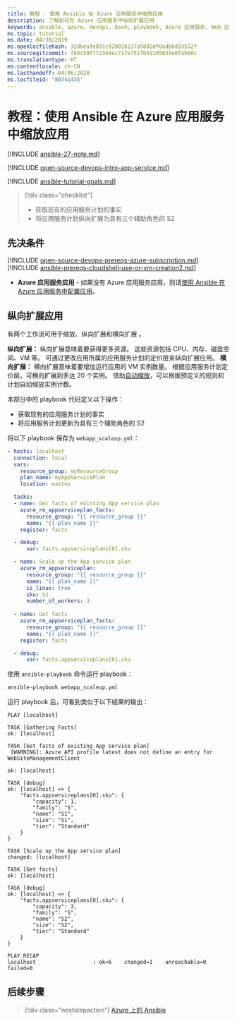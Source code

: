 ```yaml
---
title: 教程 - 使用 Ansible 在 Azure 应用服务中缩放应用
description: 了解如何在 Azure 应用服务中纵向扩展应用
keywords: ansible, azure, devops, bash, playbook, Azure 应用服务, Web 应用, 缩放, Java
ms.topic: tutorial
ms.date: 04/30/2019
ms.openlocfilehash: 32dbeafe891c92001b137a5802df0adbbd93552f
ms.sourcegitcommit: f89c59f772364ec717e751fb59105039e6fab60c
ms.translationtype: HT
ms.contentlocale: zh-CN
ms.lasthandoff: 04/06/2020
ms.locfileid: "80741435"
---
```

# <a name="tutorial-scale-apps-in-azure-app-service-using-ansible"></a>教程：使用 Ansible 在 Azure 应用服务中缩放应用

[!INCLUDE [ansible-27-note.md](../../includes/ansible-27-note.md)]

[!INCLUDE [open-source-devops-intro-app-service.md](../../includes/open-source-devops-intro-app-service.md)]

[!INCLUDE [ansible-tutorial-goals.md](../../includes/ansible-tutorial-goals.md)]

> [!div class="checklist"]
>
> * 获取现有的应用服务计划的事实
> * 将应用服务计划纵向扩展为具有三个辅助角色的 S2

## <a name="prerequisites"></a>先决条件

[!INCLUDE [open-source-devops-prereqs-azure-subscription.md](../../includes/open-source-devops-prereqs-azure-subscription.md)]
[!INCLUDE [ansible-prereqs-cloudshell-use-or-vm-creation2.md](../../includes/ansible-prereqs-cloudshell-use-or-vm-creation2.md)]
- **Azure 应用服务应用** - 如果没有 Azure 应用服务应用，则请[使用 Ansible 在 Azure 应用服务中配置应用](azure-web-apps-configure.md)。

## <a name="scale-up-an-app"></a>纵向扩展应用

有两个工作流可用于缩放、纵向扩展和横向扩展   。

**纵向扩展：** 纵向扩展意味着要获得更多资源。 这些资源包括 CPU、内存、磁盘空间、VM 等。 可通过更改应用所属的应用服务计划的定价层来纵向扩展应用。 
**横向扩展：** 横向扩展意味着要增加运行应用的 VM 实例数量。 根据应用服务计划定价层，可横向扩展到多达 20 个实例。 借助[自动缩放](/azure/azure-monitor/platform/autoscale-get-started)，可以根据预定义的规则和计划自动缩放实例计数。

本部分中的 playbook 代码定义以下操作：

* 获取现有的应用服务计划的事实
* 将应用服务计划更新为具有三个辅助角色的 S2

将以下 playbook 保存为 `webapp_scaleup.yml`：

```yml
- hosts: localhost
  connection: local
  vars:
    resource_group: myResourceGroup
    plan_name: myAppServicePlan
    location: eastus

  tasks:
  - name: Get facts of existing App service plan
    azure_rm_appserviceplan_facts:
      resource_group: "{{ resource_group }}"
      name: "{{ plan_name }}"
    register: facts

  - debug: 
      var: facts.appserviceplans[0].sku

  - name: Scale up the App service plan
    azure_rm_appserviceplan:
      resource_group: "{{ resource_group }}"
      name: "{{ plan_name }}"
      is_linux: true
      sku: S2
      number_of_workers: 3
      
  - name: Get facts
    azure_rm_appserviceplan_facts:
      resource_group: "{{ resource_group }}"
      name: "{{ plan_name }}"
    register: facts

  - debug: 
      var: facts.appserviceplans[0].sku
```

使用 `ansible-playbook` 命令运行 playbook：

```bash
ansible-playbook webapp_scaleup.yml
```

运行 playbook 后，可看到类似于以下结果的输出：

```Output
PLAY [localhost] 

TASK [Gathering Facts] 
ok: [localhost]

TASK [Get facts of existing App service plan] 
 [WARNING]: Azure API profile latest does not define an entry for WebSiteManagementClient

ok: [localhost]

TASK [debug] 
ok: [localhost] => {
    "facts.appserviceplans[0].sku": {
        "capacity": 1,
        "family": "S",
        "name": "S1",
        "size": "S1",
        "tier": "Standard"
    }
}

TASK [Scale up the App service plan] 
changed: [localhost]

TASK [Get facts] 
ok: [localhost]

TASK [debug] 
ok: [localhost] => {
    "facts.appserviceplans[0].sku": {
        "capacity": 3,
        "family": "S",
        "name": "S2",
        "size": "S2",
        "tier": "Standard"
    }
}

PLAY RECAP 
localhost                  : ok=6    changed=1    unreachable=0    failed=0 
```

## <a name="next-steps"></a>后续步骤

> [!div class="nextstepaction"] 
> [Azure 上的 Ansible](/azure/ansible/)